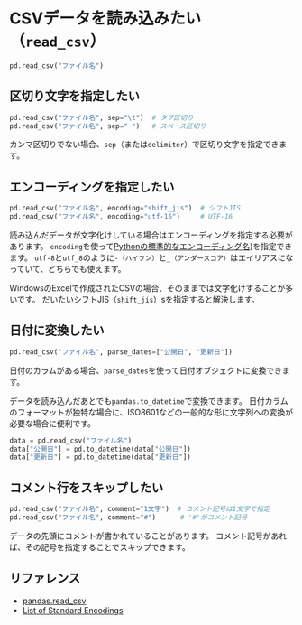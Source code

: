 # CSVデータを読み込みたい（``read_csv``）

```python
pd.read_csv("ファイル名")
```

## 区切り文字を指定したい

```python
pd.read_csv("ファイル名", sep="\t")  # タブ区切り
pd.read_csv("ファイル名", sep=" ")   # スペース区切り
```

カンマ区切りでない場合、``sep``（または``delimiter``）で区切り文字を指定できます。

## エンコーディングを指定したい

```python
pd.read_csv("ファイル名", encoding="shift_jis")  # シフトJIS
pd.read_csv("ファイル名", encoding="utf-16")     # UTF-16
```

読み込んだデータが文字化けしている場合はエンコーディングを指定する必要があります。
``encoding``を使って[Pythonの標準的なエンコーディング名](https://docs.python.org/3/library/codecs.html#standard-encodings))を指定できます。
``utf-8``と``utf_8``のように``-（ハイフン）``と``_（アンダースコア）``はエイリアスになっていて、どちらでも使えます。

WindowsのExcelで作成されたCSVの場合、そのままでは文字化けすることが多いです。
だいたいシフトJIS（``shift_jis``）sを指定すると解決します。

## 日付に変換したい

```python
pd.read_csv("ファイル名", parse_dates=["公開日", "更新日"])
```

日付のカラムがある場合、``parse_dates``を使って日付オブジェクトに変換できます。

データを読み込んだあとでも``pandas.to_datetime``で変換できます。
日付カラムのフォーマットが独特な場合に、ISO8601などの一般的な形に文字列への変換が必要な場合に便利です。

```python
data = pd.read_csv("ファイル名")
data["公開日"] = pd.to_datetime(data["公開日"])
data["更新日"] = pd.to_datetime(data["更新日"])
```

## コメント行をスキップしたい

```python
pd.read_csv("ファイル名", comment="1文字")  # コメント記号は1文字で指定
pd.read_csv("ファイル名", comment="#")      # '#'がコメント記号
```

データの先頭にコメントが書かれていることがあります。
コメント記号があれば、その記号を指定することでスキップできます。

## リファレンス

- [pandas.read_csv](https://pandas.pydata.org/pandas-docs/stable/reference/api/pandas.read_csv.html)
- [List of Standard Encodings](https://docs.python.org/3/library/codecs.html#standard-encodings)
